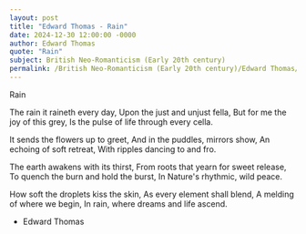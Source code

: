 ```yaml
---
layout: post
title: "Edward Thomas - Rain"
date: 2024-12-30 12:00:00 -0000
author: Edward Thomas
quote: "Rain"
subject: British Neo-Romanticism (Early 20th century)
permalink: /British Neo-Romanticism (Early 20th century)/Edward Thomas/Edward Thomas - Rain
---
```


Rain

The rain it raineth every day,
Upon the just and unjust fella,
But for me the joy of this grey,
Is the pulse of life through every cella.

It sends the flowers up to greet,
And in the puddles, mirrors show,
An echoing of soft retreat,
With ripples dancing to and fro.

The earth awakens with its thirst,
From roots that yearn for sweet release,
To quench the burn and hold the burst,
In Nature's rhythmic, wild peace.

How soft the droplets kiss the skin,
As every element shall blend,
A melding of where we begin,
In rain, where dreams and life ascend.

- Edward Thomas
